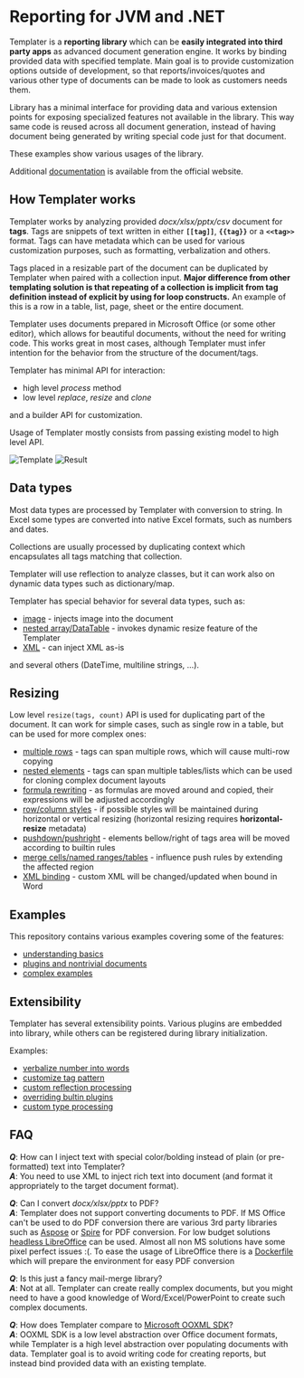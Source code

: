 [documentation]: https://templater.info/

# Reporting for JVM and .NET

Templater is a **reporting library** which can be **easily integrated into third party apps** as advanced document generation engine.
It works by binding provided data with specified template.
Main goal is to provide customization options outside of development, so that reports/invoices/quotes and various other type of documents can be made to look as customers needs them.

Library has a minimal interface for providing data and various extension points for exposing specialized features not available in the library.
This way same code is reused across all document generation, instead of having document being generated by writing special code just for that document.

These examples show various usages of the library.

Additional [documentation] is available from the official website.

## How Templater works

Templater works by analyzing provided *docx/xlsx/pptx/csv* document for **tags**. 
Tags are snippets of text written in either **`[[tag]]`**, **`{{tag}}`** or a **`<<tag>>`** format. 
Tags can have metadata which can be used for various customization purposes, such as formatting, verbalization and others.

Tags placed in a resizable part of the document can be duplicated by Templater when paired with a collection input.
**Major difference from other templating solution is that repeating of a collection is implicit from tag definition instead of explicit by using for loop constructs.** 
An example of this is a row in a table, list, page, sheet or the entire document.

Templater uses documents prepared in Microsoft Office (or some other editor), which allows for beautiful documents, without the need for writing code. 
This works great in most cases, although Templater must infer intention for the behavior from the structure of the document/tags.

Templater has minimal API for interaction:

 * high level *process* method
 * low level *replace*, *resize* and *clone*

and a builder API for customization.

Usage of Templater mostly consists from passing existing model to high level API.

![Template](https://user-images.githubusercontent.com/1181401/73782167-ea99cf00-4791-11ea-8ca0-6930c88c6f5b.png)
![Result](https://user-images.githubusercontent.com/1181401/73781251-32b7f200-4790-11ea-9438-b007521dc72a.png)

## Data types

Most data types are processed by Templater with conversion to string. 
In Excel some types are converted into native Excel formats, such as numbers and dates.

Collections are usually processed by duplicating context which encapsulates all tags matching that collection.

Templater will use reflection to analyze classes, but it can work also on dynamic data types such as dictionary/map. 

Templater has special behavior for several data types, such as:

 * [image](Beginner/ImageExample) - injects image into the document
 * [nested array/DataTable](Beginner/DynamicResize) - invokes dynamic resize feature of the Templater 
 * [XML](Intermediate/DocxImport) - can inject XML as-is

and several others (DateTime, multiline strings, ...).

## Resizing

Low level `resize(tags, count)` API is used for duplicating part of the document. 
It can work for simple cases, such as single row in a table, but can be used for more complex ones:

 * [multiple rows](Intermediate/SharedCollection) - tags can span multiple rows, which will cause multi-row copying
 * [nested elements](Intermediate/ListsAndTables) - tags can span multiple tables/lists which can be used for cloning complex document layouts
 * [formula rewriting](Intermediate/Formulas) - as formulas are moved around and copied, their expressions will be adjusted accordingly
 * [row/column styles](Intermediate/WordTables) - if possible styles will be maintained during horizontal or vertical resizing (horizontal resizing requires **horizontal-resize** metadata)
 * [pushdown/pushright](Beginner/PushDownExample) - elements bellow/right of tags area will be moved according to builtin rules
 * [merge cells/named ranges/tables](Beginner/NamedRange) - influence push rules by extending the affected region
 * [XML binding](Advanced/XmlBinding) - custom XML will be changed/updated when bound in Word

## Examples

This repository contains various examples covering some of the features:

 * [understanding basics](Beginner/README.md)
 * [plugins and nontrivial documents](Intermediate/README.md)
 * [complex examples](Advanced/README.md)

## Extensibility

Templater has several extensibility points. 
Various plugins are embedded into library, while others can be registered during library initialization.

Examples:

 * [verbalize number into words](Intermediate/CollapseRegion)
 * [customize tag pattern](Intermediate/QuestionnairePlugin)
 * [custom reflection processing](Intermediate/AlternativeProperty)
 * [overriding bultin plugins](Intermediate/BoolOverride)
 * [custom type processing](Intermediate/QuestionnairePlugin)

## FAQ

 ***Q***: How can I inject text with special color/bolding instead of plain (or pre-formatted) text into Templater?  
 ***A***: You need to use XML to inject rich text into document (and format it appropriately to the target document format).

 ***Q***: Can I convert *docx/xlsx/pptx* to PDF?  
 ***A***: Templater does not support converting documents to PDF. If MS Office can't be used to do PDF conversion there are various 3rd party libraries such as [Aspose](Advanced/TemplaterServer/src/main/java/hr/ngs/templater/server/Aspose.java) or [Spire](Advanced/TemplaterServer/src/main/java/hr/ngs/templater/server/Spire.java) for PDF conversion. For low budget solutions [headless LibreOffice](Advanced/TemplaterServer/src/main/java/hr/ngs/templater/server/LibreOffice.java) can be used. Almost all non MS solutions have some pixel perfect issues :(. To ease the usage of LibreOffice there is a [Dockerfile](Advanced/TemplaterServer/Dockerfile) which will prepare the environment for easy PDF conversion 

 ***Q***: Is this just a fancy mail-merge library?  
 ***A***: Not at all. Templater can create really complex documents, but you might need to have a good knowledge of Word/Excel/PowerPoint to create such complex documents.

 ***Q***: How does Templater compare to [Microsoft OOXML SDK](https://docs.microsoft.com/en-us/office/open-xml/open-xml-sdk)?  
 ***A***: OOXML SDK is a low level abstraction over Office document formats, while Templater is a high level abstraction over populating documents with data. Templater goal is to avoid writing code for creating reports, but instead bind provided data with an existing template. 
